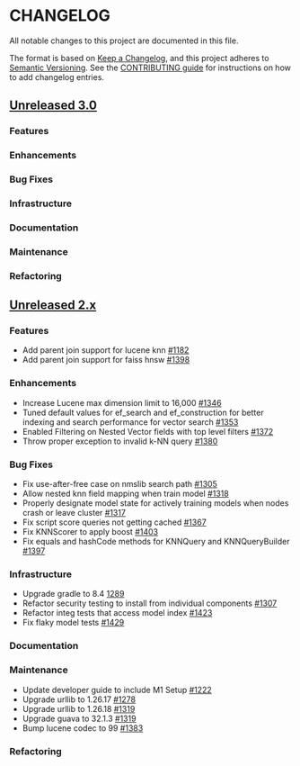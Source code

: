 # CHANGELOG
All notable changes to this project are documented in this file.

The format is based on [Keep a Changelog](https://keepachangelog.com/en/1.0.0/), and this project adheres to [Semantic Versioning](https://semver.org/spec/v2.0.0.html). See the [CONTRIBUTING guide](./CONTRIBUTING.md#Changelog) for instructions on how to add changelog entries.

## [Unreleased 3.0](https://github.com/opensearch-project/k-NN/compare/2.x...HEAD)
### Features
### Enhancements
### Bug Fixes
### Infrastructure
### Documentation
### Maintenance
### Refactoring

## [Unreleased 2.x](https://github.com/opensearch-project/k-NN/compare/2.12...2.x)
### Features
* Add parent join support for lucene knn [#1182](https://github.com/opensearch-project/k-NN/pull/1182)
* Add parent join support for faiss hnsw [#1398](https://github.com/opensearch-project/k-NN/pull/1398)
### Enhancements
* Increase Lucene max dimension limit to 16,000 [#1346](https://github.com/opensearch-project/k-NN/pull/1346)
* Tuned default values for ef_search and ef_construction for better indexing and search performance for vector search [#1353](https://github.com/opensearch-project/k-NN/pull/1353)
* Enabled Filtering on Nested Vector fields with top level filters [#1372](https://github.com/opensearch-project/k-NN/pull/1372)
* Throw proper exception to invalid k-NN query [#1380](https://github.com/opensearch-project/k-NN/pull/1380)
### Bug Fixes
* Fix use-after-free case on nmslib search path [#1305](https://github.com/opensearch-project/k-NN/pull/1305)
* Allow nested knn field mapping when train model [#1318](https://github.com/opensearch-project/k-NN/pull/1318)
* Properly designate model state for actively training models when nodes crash or leave cluster [#1317](https://github.com/opensearch-project/k-NN/pull/1317)
* Fix script score queries not getting cached [#1367](https://github.com/opensearch-project/k-NN/pull/1367)
* Fix KNNScorer to apply boost [#1403](https://github.com/opensearch-project/k-NN/pull/1403)
* Fix equals and hashCode methods for KNNQuery and KNNQueryBuilder [#1397](https://github.com/opensearch-project/k-NN/pull/1397)
### Infrastructure
* Upgrade gradle to 8.4 [1289](https://github.com/opensearch-project/k-NN/pull/1289)
* Refactor security testing to install from individual components [#1307](https://github.com/opensearch-project/k-NN/pull/1307)
* Refactor integ tests that access model index [#1423](https://github.com/opensearch-project/k-NN/pull/1423)
* Fix flaky model tests [#1429](https://github.com/opensearch-project/k-NN/pull/1429)
### Documentation
### Maintenance
* Update developer guide to include M1 Setup [#1222](https://github.com/opensearch-project/k-NN/pull/1222)
* Upgrade urllib to 1.26.17 [#1278](https://github.com/opensearch-project/k-NN/pull/1278)
* Upgrade urllib to 1.26.18 [#1319](https://github.com/opensearch-project/k-NN/pull/1319)
* Upgrade guava to 32.1.3 [#1319](https://github.com/opensearch-project/k-NN/pull/1319)
* Bump lucene codec to 99 [#1383](https://github.com/opensearch-project/k-NN/pull/1383)
### Refactoring
